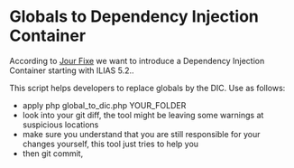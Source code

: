 # Globals to Dependency Injection Container

According to [Jour Fixe](http://www.ilias.de/docu/goto.php?target=wiki_1357_JourFixe-2015-08-03)
we want to introduce a Dependency Injection Container starting with ILIAS 5.2..

This script helps developers to replace globals by the DIC. Use as follows:

* apply php global_to_dic.php YOUR_FOLDER
* look into your git diff, the tool might be leaving some warnings at suspicious
  locations
* make sure you understand that you are still responsible for your changes
  yourself, this tool just tries to help you
* then git commit, 